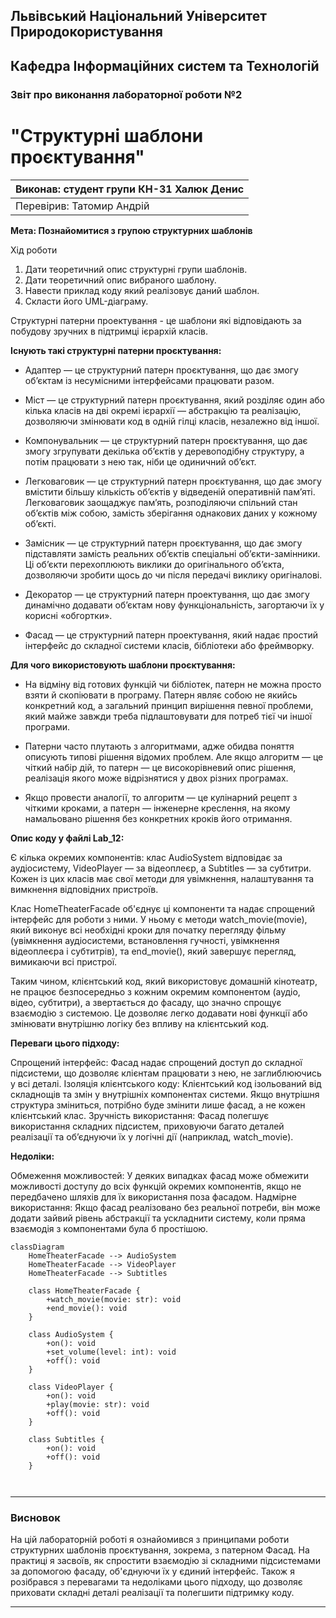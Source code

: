 ## Львівський Національний Університет Природокористування
## Кафедра Інформаційних систем та Технологій



### Звіт про виконання лабораторної роботи №2
# "Структурні шаблони проєктування"



| Виконав: студент групи КН-31 Халюк Денис |
|------------------------------------------|
| Перевірив: Татомир Андрій                |




**Мета: Познайомитися з групою структурних шаблонів**


Хід роботи

1. Дати теоретичний опис структурні групи шаблонів.
2. Дати теоретичний опис вибраного шаблону.
3. Навести приклад коду який реалізовує даний шаблон.
4. Скласти його UML-діаграму.

Структурні патерни проектування - це шаблони які відповідають за побудову зручних в підтримці ієрархій класів.

**Існують такі структурні патерни проєктування:**

- Адаптер — це структурний патерн проєктування, що дає змогу об’єктам із несумісними інтерфейсами працювати разом.

- Міст — це структурний патерн проєктування, який розділяє один або кілька класів на дві окремі ієрархії — абстракцію та реалізацію, дозволяючи змінювати код в одній гілці класів, незалежно від іншої.

- Компонувальник — це структурний патерн проєктування, що дає змогу згрупувати декілька об’єктів у деревоподібну структуру, а потім працювати з нею так, ніби це одиничний об’єкт.

- Легковаговик — це структурний патерн проєктування, що дає змогу вмістити більшу кількість об’єктів у відведеній оперативній пам’яті. Легковаговик заощаджує пам’ять, розподіляючи спільний стан об’єктів між собою, замість зберігання однакових даних у кожному об’єкті.

- Замісник — це структурний патерн проєктування, що дає змогу підставляти замість реальних об’єктів спеціальні об’єкти-замінники. Ці об’єкти перехоплюють виклики до оригінального об’єкта, дозволяючи зробити щось до чи після передачі виклику оригіналові.

- Декоратор — це структурний патерн проектування, що дає змогу динамічно додавати об’єктам нову функціональність, загортаючи їх у корисні «обгортки».

- Фасад — це структурний патерн проектування, який надає простий інтерфейс до складної системи класів, бібліотеки або фреймворку.

**Для чого використовують шаблони проєктування:**

- На відміну від готових функцій чи бібліотек, патерн не можна просто взяти й скопіювати в програму. Патерн являє собою не якийсь конкретний код, а загальний принцип вирішення певної проблеми, який майже завжди треба підлаштовувати для потреб тієї чи іншої програми.

- Патерни часто плутають з алгоритмами, адже обидва поняття описують типові рішення відомих проблем. Але якщо алгоритм — це чіткий набір дій, то патерн — це високорівневий опис рішення, реалізація якого може відрізнятися у двох різних програмах.

- Якщо провести аналогії, то алгоритм — це кулінарний рецепт з чіткими кроками, а патерн — інженерне креслення, на якому намальовано рішення без конкретних кроків його отримання.

**Опис коду у файлі Lab_12:**

Є кілька окремих компонентів: клас AudioSystem відповідає за аудіосистему, VideoPlayer — за відеоплеєр, а Subtitles — за субтитри. Кожен із цих класів має свої методи для увімкнення, налаштування та вимкнення відповідних пристроїв.

Клас HomeTheaterFacade об'єднує ці компоненти та надає спрощений інтерфейс для роботи з ними. У ньому є методи watch_movie(movie), який виконує всі необхідні кроки для початку перегляду фільму (увімкнення аудіосистеми, встановлення гучності, увімкнення відеоплеєра і субтитрів), та end_movie(), який завершує перегляд, вимикаючи всі пристрої.

Таким чином, клієнтський код, який використовує домашній кінотеатр, не працює безпосередньо з кожним окремим компонентом (аудіо, відео, субтитри), а звертається до фасаду, що значно спрощує взаємодію з системою. Це дозволяє легко додавати нові функції або змінювати внутрішню логіку без впливу на клієнтський код.

**Переваги цього підходу:**

Спрощений інтерфейс: Фасад надає спрощений доступ до складної підсистеми, що дозволяє клієнтам працювати з нею, не заглиблюючись у всі деталі.
Ізоляція клієнтського коду: Клієнтський код ізольований від складнощів та змін у внутрішніх компонентах системи. Якщо внутрішня структура зміниться, потрібно буде змінити лише фасад, а не кожен клієнтський клас.
Зручність використання: Фасад полегшує використання складних підсистем, приховуючи багато деталей реалізації та об’єднуючи їх у логічні дії (наприклад, watch_movie).

**Недоліки:**

Обмеження можливостей: У деяких випадках фасад може обмежити можливості доступу до всіх функцій окремих компонентів, якщо не передбачено шляхів для їх використання поза фасадом.
Надмірне використання: Якщо фасад реалізовано без реальної потреби, він може додати зайвий рівень абстракції та ускладнити систему, коли пряма взаємодія з компонентами була б простішою.

```mermaid
classDiagram
    HomeTheaterFacade --> AudioSystem
    HomeTheaterFacade --> VideoPlayer
    HomeTheaterFacade --> Subtitles

    class HomeTheaterFacade {
        +watch_movie(movie: str): void
        +end_movie(): void
    }

    class AudioSystem {
        +on(): void
        +set_volume(level: int): void
        +off(): void
    }

    class VideoPlayer {
        +on(): void
        +play(movie: str): void
        +off(): void
    }

    class Subtitles {
        +on(): void
        +off(): void
    }



```

---

### Висновок
На цій лабораторній роботі я ознайомився з принципами роботи структурних шаблонів проєктування, зокрема, з патерном Фасад. На практиці я засвоїв, як спростити взаємодію зі складними підсистемами за допомогою фасаду, об'єднуючи їх у єдиний інтерфейс. Також я розібрався з перевагами та недоліками цього підходу, що дозволяє приховати складні деталі реалізації та полегшити підтримку коду.

---
